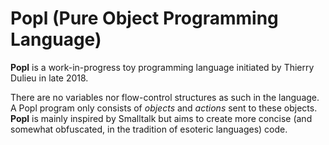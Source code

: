 # Popl (Pure Object Programming Language)

**Popl** is a work-in-progress toy programming language initiated by Thierry Dulieu in late 2018.

There are no variables nor flow-control structures as such in the language. A Popl program only consists of *objects* and *actions* sent to these objects. **Popl** is mainly inspired by Smalltalk but aims to create more concise (and somewhat obfuscated, in the tradition of esoteric languages) code.
